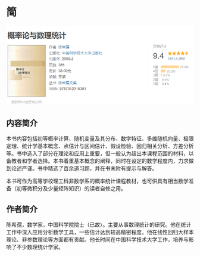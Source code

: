 # 简

![image-20230608173234482](./index.assets/image-20230608173234482.png) 

## 内容简介 

本书内容包括初等概率计算、随机变量及其分布、数字特征、多维随机向量、极限定理、统计学基本概念、点估计与区间估计、假设检验、回归相关分析、方差分析等。书中选入了部分在理论和应用上重要，但一般认为超出本课程范围的材料，以备教者和学者选择。本书着重基本概念的阐释，同时在设定的数学程度内，力求做到论述严谨。书中精选了百余道习题，并在书末附有提示与解答。

本书可作为高等学校理工科非数学系的概率统计课程教材，也可供具有相当数学准备（初等微积分及少量矩阵知识）的读者自修之用。

## 作者简介

陈希孺，数学家，中国科学院院士（已故）。主要从事数理统计的研究。他在统计工作中深入应用分析数学工具，一些估计达到较高精密程度。他在线性回归大样本理论、非参数理论等方面都有贡献。他长时间在中国科学技术大学工作，培养与影响了不少数理统计学家。

